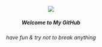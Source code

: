 <p align="center">
  <img align="center" src="https://i.imgur.com/zLQlY0w.gif">
  <h5 align="center">Welcome to My GitHub</h5>
  <h6 align="center">have fun & try not to break anything</h6>
</p>
